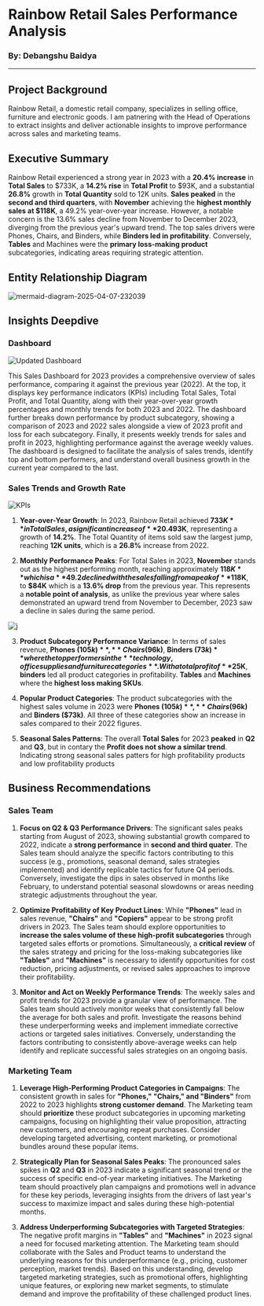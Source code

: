 # Rainbow Retail Sales Performance Analysis 
### By: Debangshu Baidya
---
## Project Background
Rainbow Retail, a domestic retail company, specializes in selling office, furniture and electronic goods. I am patnering with the Head of Operations to extract insights and deliver actionable insights to improve performance across sales and marketing teams.

## Executive Summary
Rainbow Retail experienced a strong year in 2023 with a **20.4% increase** in **Total Sales** to $733K, a **14.2% rise** in **Total Profit** to $93K, and a substantial **26.8%** growth in **Total Quantity** sold to 12K units. **Sales peaked** in the **second and third quarters**, with **November** achieving the **highest monthly sales at $118K**, a 49.2% year-over-year increase. However, a notable concern is the 13.6% sales decline from November to December 2023, diverging from the previous year's upward trend. The top sales drivers were Phones, Chairs, and Binders, while **Binders led in profitability**. Conversely, **Tables** and Machines were the **primary loss-making product** subcategories, indicating areas requiring strategic attention.

## Entity Relationship Diagram
![mermaid-diagram-2025-04-07-232039](https://github.com/user-attachments/assets/e1e5b141-c708-4e06-9e10-c013c608b765)

## Insights Deepdive

### Dashboard
![Updated Dashboard](https://github.com/user-attachments/assets/50712b6e-7f9d-4e8f-8cec-96f3e7de43bd)

This Sales Dashboard for 2023 provides a comprehensive overview of sales performance, comparing it against the previous year (2022). At the top, it displays key performance indicators (KPIs) including Total Sales, Total Profit, and Total Quantity, along with their year-over-year growth percentages and monthly trends for both 2023 and 2022. The dashboard further breaks down performance by product subcategory, showing a comparison of 2023 and 2022 sales alongside a view of 2023 profit and loss for each subcategory. Finally, it presents weekly trends for sales and profit in 2023, highlighting performance against the average weekly values. The dashboard is designed to facilitate the analysis of sales trends, identify top and bottom performers, and understand overall business growth in the current year compared to the last.

### Sales Trends and Growth Rate

![KPIs](https://github.com/user-attachments/assets/1afba629-68f9-4701-8e42-8b97fce30241) 


1. **Year-over-Year Growth**: In 2023, Rainbow Retail achieved **$733K** in Total Sales, a significant increase of **20.4%** compared to the previous year. Total Profit reached **$93K**, representing a growth of **14.2%**. 
   The Total Quantity of items sold saw the largest jump, reaching **12K units**, which is a **26.8%** increase from 2022.

2. **Monthly Performance Peaks**: For Total Sales in 2023, **November** stands out as the highest performing month, reaching approximately **$118K** which is a **49.2%% jump** from Nov'22. However, December showed a steep 
   declined with the sales falling from a peak of **$118K**, to **$84K** which is a **13.6% drop** from the previous year. This represents a **notable point of analysis**, as unlike the previous year where sales 
   demonstrated an upward trend from November to December, 2023 saw a decline in sales during the same period.

![j](https://github.com/user-attachments/assets/1a5e913c-bece-400b-bec8-63b8122d1986)


3. **Product Subcategory Performance Variance**: In terms of sales revenue, **Phones ($105k)** , **Chairs ($96k)**, **Binders ($73k)** where the top performers in the **technology, office supplies and furniture 
   categories**. With a total profit of **$25K**, **binders** led all product categories in profitability. **Tables** and **Machines** where the **highest loss making SKUs**.

4. **Popular Product Categories**: The product subcategories with the highest sales volume in 2023 were  **Phones ($105k)** , **Chairs ($96k)** and **Binders ($73k)**. All three of these categories show an increase in 
   sales compared to their 2022 figures.

5. **Seasonal Sales Patterns**: The overall **Total Sales** for 2023 **peaked** in **Q2** and **Q3**, but in contary the **Profit does not show a similar trend**. Indicating strong seasonal sales patters for high 
   profitability products and low profitability products

## Business Recommendations
### Sales Team

1. **Focus on Q2 & Q3 Performance Drivers**: The significant sales peaks starting from August of 2023, showing substantial growth compared to 2022, indicate a **strong performance** in **second and third quater**. The 
   Sales team should analyze the specific factors contributing to this success (e.g., promotions, seasonal demand, sales strategies implemented) and identify replicable tactics for future Q4 periods. Conversely, 
   investigate the dips in sales observed in months like February, to understand potential seasonal slowdowns or areas needing strategic adjustments throughout the year.

2. **Optimize Profitability of Key Product Lines**: While **"Phones"** lead in sales revenue, **"Chairs"** and **"Copiers"** appear to be strong profit drivers in 2023. The Sales team should explore opportunities to 
   **increase the sales volume of these high-profit subcategories** through targeted sales efforts or promotions. Simultaneously, a **critical review** of the sales strategy and pricing for the loss-making subcategories 
   like **"Tables"** and **"Machines"** is necessary to identify opportunities for cost reduction, pricing adjustments, or revised sales approaches to improve their profitability.
   
3. **Monitor and Act on Weekly Performance Trends**: The weekly sales and profit trends for 2023 provide a granular view of performance. The Sales team should actively monitor weeks that consistently fall below the average 
   for both sales and profit. Investigate the reasons behind these underperforming weeks and implement immediate corrective actions or targeted sales initiatives. Conversely, understanding the factors contributing to 
   consistently above-average weeks can help identify and replicate successful sales strategies on an ongoing basis.

### Marketing Team

1. **Leverage High-Performing Product Categories in Campaigns**: The consistent growth in sales for **"Phones," "Chairs," and "Binders"** from 2022 to 2023 highlights **strong customer demand**. The Marketing team should 
   **prioritize** these product subcategories in upcoming marketing campaigns, focusing on highlighting their value proposition, attracting new customers, and encouraging repeat purchases. Consider developing targeted 
   advertising, content marketing, or promotional bundles around these popular items.
   
2. **Strategically Plan for Seasonal Sales Peaks**: The pronounced sales spikes in **Q2** and **Q3** in 2023 indicate a significant seasonal trend or the success of specific end-of-year marketing initiatives. The 
   Marketing team should proactively plan campaigns and promotions well in advance for these key periods, leveraging insights from the drivers of last year's success to maximize impact and sales during these high-potential 
   months.
   
3. **Address Underperforming Subcategories with Targeted Strategies**: The negative profit margins in **"Tables"** and **"Machines"** in 2023 signal a need for focused marketing attention. The Marketing team should 
   collaborate with the Sales and Product teams to understand the underlying reasons for this underperformance (e.g., pricing, customer perception, market trends). Based on this understanding, develop targeted marketing 
   strategies, such as promotional offers, highlighting unique features, or exploring new market segments, to stimulate demand and improve the profitability of these challenged product lines.


